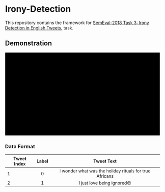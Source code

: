 # Irony-Detection
This repository contains the framework for [SemEval-2018 Task 3: Irony Detection in English Tweets.](https://www.aclweb.org/anthology/S18-1005/) task.

## Demonstration

<p align="center">
<img src="https://github.com/tashinhoss/Irony-Detection/blob/main/Images/ironydetector.gif">
</p>


### Data Format 
| Tweet Index   | Label| Tweet Text  |
| ------------- |:-------------:| :-----:|
| 1     | 0| I wonder what was the holiday rituals for true Africans|
| 2      | 1 |  I just love being ignored😊|#not😒 |


